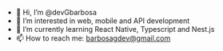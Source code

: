 - 👋 Hi, I’m @devGbarbosa
- 👀 I’m interested in web, mobile and API development
- 🌱 I’m currently learning React Native, Typescript and Nest.js
- 📫 How to reach me: barbosagdev@gmail.com

<!---
devGbarbosa/devGbarbosa is a ✨ special ✨ repository because its `README.md` (this file) appears on your GitHub profile.
You can click the Preview link to take a look at your changes.
--->
